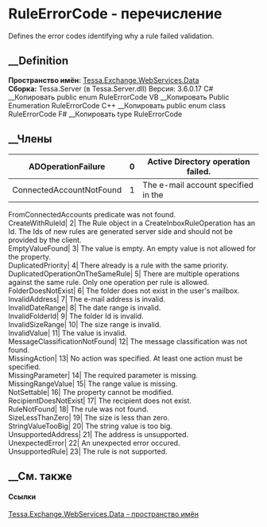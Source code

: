 # RuleErrorCode - перечисление
Defines the error codes identifying why a rule failed validation.
## __Definition
 **Пространство имён:**
[Tessa.Exchange.WebServices.Data](N_Tessa_Exchange_WebServices_Data.htm)  
 **Сборка:** Tessa.Server (в Tessa.Server.dll) Версия: 3.6.0.17
C# __Копировать
     public enum RuleErrorCode
VB __Копировать
     Public Enumeration RuleErrorCode
C++ __Копировать
     public enum class RuleErrorCode
F# __Копировать
     type RuleErrorCode
##  __Члены
ADOperationFailure| 0|  Active Directory operation failed.  
---|---|---  
ConnectedAccountNotFound| 1|  The e-mail account specified in the
FromConnectedAccounts predicate was not found.  
CreateWithRuleId| 2|  The Rule object in a CreateInboxRuleOperation has an Id.
The Ids of new rules are generated server side and should not be provided by
the client.  
EmptyValueFound| 3|  The value is empty. An empty value is not allowed for the
property.  
DuplicatedPriority| 4|  There already is a rule with the same priority.  
DuplicatedOperationOnTheSameRule| 5|  There are multiple operations against
the same rule. Only one operation per rule is allowed.  
FolderDoesNotExist| 6|  The folder does not exist in the user's mailbox.  
InvalidAddress| 7|  The e-mail address is invalid.  
InvalidDateRange| 8|  The date range is invalid.  
InvalidFolderId| 9|  The folder Id is invalid.  
InvalidSizeRange| 10|  The size range is invalid.  
InvalidValue| 11|  The value is invalid.  
MessageClassificationNotFound| 12|  The message classification was not found.  
MissingAction| 13|  No action was specified. At least one action must be
specified.  
MissingParameter| 14|  The required parameter is missing.  
MissingRangeValue| 15|  The range value is missing.  
NotSettable| 16|  The property cannot be modified.  
RecipientDoesNotExist| 17|  The recipient does not exist.  
RuleNotFound| 18|  The rule was not found.  
SizeLessThanZero| 19|  The size is less than zero.  
StringValueTooBig| 20|  The string value is too big.  
UnsupportedAddress| 21|  The address is unsupported.  
UnexpectedError| 22|  An unexpected error occured.  
UnsupportedRule| 23|  The rule is not supported.  
## __См. также
#### Ссылки
[Tessa.Exchange.WebServices.Data - пространство
имён](N_Tessa_Exchange_WebServices_Data.htm)
